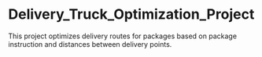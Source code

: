 # Delivery_Truck_Optimization_Project
This project optimizes delivery routes for packages based on package instruction and distances between delivery points.
